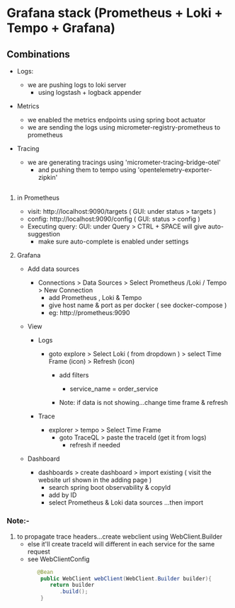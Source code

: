 # Grafana stack (Prometheus + Loki + Tempo + Grafana)

## Combinations
 - Logs:
    - we are pushing logs to loki server
        - using logstash + logback appender
   
 - Metrics
   - we enabled the metrics endpoints using spring boot actuator
   - we are sending the logs using micrometer-registry-prometheus to prometheus
   
 - Tracing
   - we are generating tracings using 'micrometer-tracing-bridge-otel'
     - and pushing them to tempo using 'opentelemetry-exporter-zipkin'


## 
1. in Prometheus
   - visit: http://localhost:9090/targets  ( GUI: under status > targets )
   - config: http://localhost:9090/config  ( GUI: status > config )
   - Executing query: GUI: under Query > CTRL + SPACE will give auto-suggestion
       - make sure auto-complete is enabled under settings

2. Grafana
   - Add data sources
      - Connections > Data Sources > Select Prometheus /Loki / Tempo > New Connection
        - add Prometheus , Loki & Tempo
        - give host name & port as per docker ( see docker-compose )
        - eg: http://prometheus:9090
  
   - View 
     - Logs
       - goto explore > Select Loki ( from dropdown ) > select Time Frame (icon) > Refresh (icon)
           - add filters 
              - service_name = order_service
             
            - Note: if data is not showing...change time frame & refresh
         
     - Trace
       - explorer > tempo > Select Time Frame 
          - goto TraceQL > paste the traceId (get it from logs)
              - refresh if needed
       
   - Dashboard
      - dashboards > create dashboard > import existing
        ( visit the website url shown in the adding page )
          - search spring boot observability & copyId
         - add by ID
         - select Prometheus & Loki data sources ...then import

### Note:- 
1. to propagate trace headers...create webclient using  WebClient.Builder
   - else it'll create traceId will different in each service for the same request
   - see WebClientConfig
     ```java
        @Bean
         public WebClient webClient(WebClient.Builder builder){
            return builder
               .build();
         }
      ```